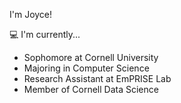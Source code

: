 I'm Joyce!  

💻 I'm currently...  
 - Sophomore at Cornell University
 - Majoring in Computer Science
 - Research Assistant at EmPRISE Lab
 - Member of Cornell Data Science 
